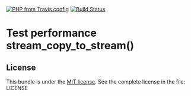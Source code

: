 [![PHP from Travis config](https://img.shields.io/travis/php-v/peter-gribanov/test_perf_stream_copy.svg?maxAge=3600)](https://packagist.org/packages/)
[![Build Status](https://img.shields.io/travis/peter-gribanov/test_perf_stream_copy.svg?maxAge=3600)](https://travis-ci.org/peter-gribanov/test_perf_stream_copy)

# Test performance stream_copy_to_stream()


## License

This bundle is under the [MIT license](http://opensource.org/licenses/MIT). See the complete license in the file: LICENSE

